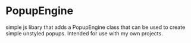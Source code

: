 # PopupEngine
simple js libary that adds a PopupEngine class that can be used to create simple unstyled popups. Intended for use with my own projects.
